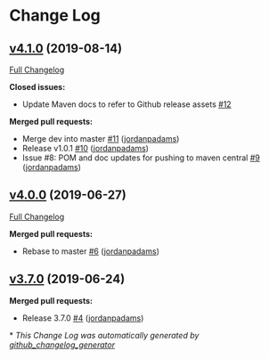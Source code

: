 # Change Log

## [v4.1.0](https://github.com/NASA-PDS-Incubator/pds3-product-tools/tree/v4.1.0) (2019-08-14)
[Full Changelog](https://github.com/NASA-PDS-Incubator/pds3-product-tools/compare/v4.0.0...v4.1.0)

**Closed issues:**

- Update Maven docs to refer to Github release assets [\#12](https://github.com/NASA-PDS-Incubator/pds3-product-tools/issues/12)

**Merged pull requests:**

- Merge dev into master [\#11](https://github.com/NASA-PDS-Incubator/pds3-product-tools/pull/11) ([jordanpadams](https://github.com/jordanpadams))
- Release v1.0.1 [\#10](https://github.com/NASA-PDS-Incubator/pds3-product-tools/pull/10) ([jordanpadams](https://github.com/jordanpadams))
- Issue \#8: POM and doc updates for pushing to maven central [\#9](https://github.com/NASA-PDS-Incubator/pds3-product-tools/pull/9) ([jordanpadams](https://github.com/jordanpadams))

## [v4.0.0](https://github.com/NASA-PDS-Incubator/pds3-product-tools/tree/v4.0.0) (2019-06-27)
[Full Changelog](https://github.com/NASA-PDS-Incubator/pds3-product-tools/compare/v3.7.0...v4.0.0)

**Merged pull requests:**

- Rebase to master [\#6](https://github.com/NASA-PDS-Incubator/pds3-product-tools/pull/6) ([jordanpadams](https://github.com/jordanpadams))

## [v3.7.0](https://github.com/NASA-PDS-Incubator/pds3-product-tools/tree/v3.7.0) (2019-06-24)
**Merged pull requests:**

- Release 3.7.0 [\#4](https://github.com/NASA-PDS-Incubator/pds3-product-tools/pull/4) ([jordanpadams](https://github.com/jordanpadams))



\* *This Change Log was automatically generated by [github_changelog_generator](https://github.com/skywinder/Github-Changelog-Generator)*